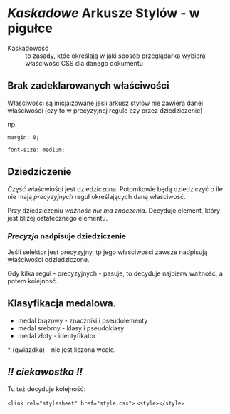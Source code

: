 # *Kaskadowe* Arkusze Stylów - w pigułce

<dl>
<dt>Kaskadowość<dt><dd>to zasady, któe określają w jaki sposób przeglądarka wybiera właściwość CSS dla danego dokumentu</dd>
<dl>

## Brak zadeklarowanych właściwości
Właściwości są inicjaizowane jeśli arkusz stylów nie zawiera danej właściwości (czy to w precyzyjnej regule czy przez dziedziczenie)

np. 

```margin: 0;```

```font-size: medium;```

 ## Dziedziczenie

 _Część_ właścwiości jest dziedziczona. 
Potomkowie będą dziedziczyć o ile nie mają _precyzyjnych_ reguł określających daną właściwość. 

Przy dziedziczeniu *ważność nie ma znaczenia*. Decyduje element, który jest bliżej ostatecznego elementu.

### *Precyzja* nadpisuje dziedziczenie
Jeśli selektor jest precyzyjny, tp jego właściwości zawsze nadpisują właściwości odziedziczone. 

Gdy kilka reguł - precyzyjnych - pasuje, to decyduje najpierw ważność, a potem kolejność.

## Klasyfikacja medalowa. 
* medal brązowy - znaczniki i pseudolementy
* medal srebrny - klasy i pseudoklasy
* medal złoty - identyfikator

\* (gwiazdka) - nie jest liczona wcale. 

##  _*!! ciekawostka !!*_
Tu też decyduje kolejność: 

```<link rel="stylesheet" href="style.css">```
```<style></style>```